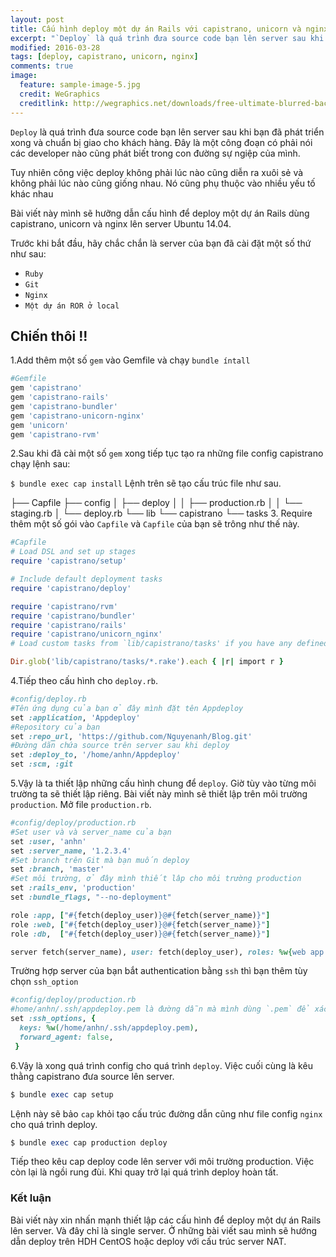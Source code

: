 ```yaml
---
layout: post
title: Cấu hình deploy một dự án Rails với capistrano, unicorn và nginx
excerpt: "`Deploy` là quá trình đưa source code bạn lên server sau khi bạn đã phát triển xong và chuẩn bị giao cho khách hàng. Đây là một công đoạn có phải nói các developer nào cũng phát biết trong con đường sự ngiệp của mình."
modified: 2016-03-28
tags: [deploy, capistrano, unicorn, nginx]
comments: true
image:
  feature: sample-image-5.jpg
  credit: WeGraphics
  creditlink: http://wegraphics.net/downloads/free-ultimate-blurred-background-pack/
---
```


`Deploy` là quá trình đưa source code bạn lên server sau khi bạn đã phát triển xong và chuẩn bị giao cho khách hàng. Đây là một công đoạn có phải nói các developer nào cũng phát biết trong con đường sự ngiệp của mình.

Tuy nhiên công việc deploy không phải lúc nào cũng diễn ra xuôi sẻ và không phải lúc nào cũng giống nhau. Nó cũng phụ thuộc vào nhiều yếu tố khác nhau

Bài viết này mình sẽ hưỡng dẫn cấu hình để deploy một dự án Rails dùng capistrano, unicorn và nginx lên server Ubuntu 14.04.

 Trước khi bắt đầu, hãy chắc chắn là server của bạn đã cài đặt một số thứ như sau: 
 
 * `Ruby`
 * `Git`
 * `Nginx`
 * `Một dự án ROR ở local`

## Chiến thôi !!
1.Add thêm một số `gem` vào Gemfile và chạy `bundle íntall` 

``` ruby
#Gemfile
gem 'capistrano'
gem 'capistrano-rails'
gem 'capistrano-bundler'
gem 'capistrano-unicorn-nginx'
gem 'unicorn'
gem 'capistrano-rvm'
```

2.Sau khi đã cài một số `gem` xong tiếp tục tạo ra những file config capistrano chạy lệnh sau:

`$ bundle exec cap install`
Lệnh trên sẽ tạo cấu trúc file như sau.

├── Capfile
├── config
│   ├── deploy
│   │   ├── production.rb
│   │   └── staging.rb
│   └── deploy.rb
└── lib
    └── capistrano
            └── tasks
3. Require thêm một số gói vào `Capfile` và `Capfile` của bạn sẽ trông như thế này.

``` ruby
#Capfile
# Load DSL and set up stages
require 'capistrano/setup'

# Include default deployment tasks
require 'capistrano/deploy'

require 'capistrano/rvm'
require 'capistrano/bundler'
require 'capistrano/rails'
require 'capistrano/unicorn_nginx'
# Load custom tasks from `lib/capistrano/tasks' if you have any defined

Dir.glob('lib/capistrano/tasks/*.rake').each { |r| import r }
```

4.Tiếp theo cấu hình cho `deploy.rb`.

``` ruby
#config/deploy.rb
#Tên ứng dụng của bạn ở đây mình đặt tên Appdeploy
set :application, 'Appdeploy'
#Repository của bạn
set :repo_url, 'https://github.com/Nguyenanh/Blog.git'
#Đường dãn chứa source trên server sau khi deploy
set :deploy_to, '/home/anhn/Appdeploy'
set :scm, :git

```
5.Vậy là ta thiết lập những cấu hình chung để `deploy`. Giờ tùy vào từng môi trường ta sẽ thiết lập riêng. Bài viết này mình sẽ thiết lập trên môi trường `production`. Mở file `production.rb`.
```ruby
#config/deploy/production.rb
#Set user và và server_name của bạn
set :user, 'anhn'
set :server_name, '1.2.3.4'
#Set branch trên Git mà bạn muốn deploy
set :branch, 'master'
#Set môi trường, ở đây mình thiết lâp cho môi trường production
set :rails_env, 'production'
set :bundle_flags, "--no-deployment"

role :app, ["#{fetch(deploy_user)}@#{fetch(server_name)}"]
role :web, ["#{fetch(deploy_user)}@#{fetch(server_name)}"]
role :db,  ["#{fetch(deploy_user)}@#{fetch(server_name)}"]

server fetch(server_name), user: fetch(deploy_user), roles: %w{web app db}, primary: true

```
Trường hợp server của bạn bắt authentication bằng `ssh` thì bạn thêm tùy chọn `ssh_option`

``` ruby
#config/deploy/production.rb
#home/anhn/.ssh/appdeploy.pem là đường dẫn mà mình dùng `.pem` để xác thực
set :ssh_options, {
  keys: %w(/home/anhn/.ssh/appdeploy.pem),
  forward_agent: false,
 }
```
6.Vậy là xong quá trình config cho quá trình `deploy`. Việc cuối cùng là kêu thằng capistrano đưa source lên server.
``` ruby
$ bundle exec cap setup
```
Lệnh này sẽ bảo `cap` khỏi tạo cấu trúc đường dẫn cũng như file config `nginx` cho quá trình deploy.
``` ruby 
$ bundle exec cap production deploy
```
Tiếp theo kêu cap deploy code lên server với môi trường production. Việc còn lại là ngồi rung đùi. Khi quay trở lại quá trình deploy hoàn tất.


### Kết luận
Bài viết này xin nhấn mạnh thiết lập các cấu hình để deploy một dự án Rails lên server. Và đây chỉ là single server. Ở những bài viết sau mình sẽ hướng dẫn deploy trên HDH CentOS hoặc deploy với cấu trúc server NAT.
